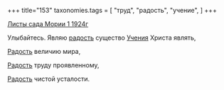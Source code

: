 +++
title="153"
taxonomies.tags = [
 "труд",
 "радость",
 "учение",
]
+++

[Листы сада Мории 1 1924г](/agni/1924)

Улыбайтесь. Являю [радость](/tags/радость) существо [Учения](/tags/учение) Христа являть,   

[Радость](/tags/радость) величию мира,   

[Радость](/tags/радость) труду проявленному,   

[Радость](/tags/радость) чистой усталости.   

